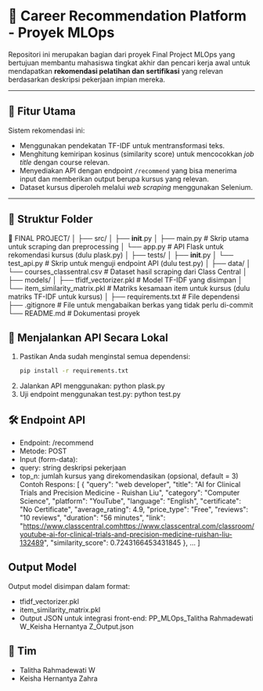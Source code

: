 # 🎯 Career Recommendation Platform - Proyek MLOps

Repositori ini merupakan bagian dari proyek Final Project MLOps yang bertujuan membantu mahasiswa tingkat akhir dan pencari kerja awal untuk mendapatkan **rekomendasi pelatihan dan sertifikasi** yang relevan berdasarkan deskripsi pekerjaan impian mereka.

---

## 🚀 Fitur Utama
Sistem rekomendasi ini:
- Menggunakan pendekatan TF-IDF untuk mentransformasi teks.
- Menghitung kemiripan kosinus (similarity score) untuk mencocokkan *job title* dengan course relevan.
- Menyediakan API dengan endpoint `/recommend` yang bisa menerima input dan memberikan output berupa kursus yang relevan.
- Dataset kursus diperoleh melalui _web scraping_ menggunakan Selenium.

---

## 📁 Struktur Folder
📁 FINAL PROJECT/
│
├── src/
│   ├── __init__.py
│   ├── main.py                     # Skrip utama untuk scraping dan preprocessing
│   └── app.py                      # API Flask untuk rekomendasi kursus (dulu plask.py)
│
├── tests/
│   ├── __init__.py
│   └── test_api.py                 # Skrip untuk menguji endpoint API (dulu test.py)
│
├── data/
│   └── courses_classentral.csv     # Dataset hasil scraping dari Class Central
│
├── models/
│   ├── tfidf_vectorizer.pkl        # Model TF-IDF yang disimpan
│   └── item_similarity_matrix.pkl  # Matriks kesamaan item untuk kursus (dulu matriks TF-IDF untuk kursus)
│
├── requirements.txt                # File dependensi
├── .gitignore                      # File untuk mengabaikan berkas yang tidak perlu di-commit
└── README.md                       # Dokumentasi proyek


## 📡 Menjalankan API Secara Lokal
1. Pastikan Anda sudah menginstal semua dependensi:
   ```bash
   pip install -r requirements.txt
2. Jalankan API menggunakan:
python plask.py
3. Uji endpoint menggunakan test.py:
python test.py

## 🛠️ Endpoint API
- Endpoint: /recommend
- Metode: POST
- Input (form-data):
- query: string deskripsi pekerjaan
- top_n: jumlah kursus yang direkomendasikan (opsional, default = 3)
Contoh Respons:
[
  {
    "query": "web developer",
    "title": "AI for Clinical Trials and Precision Medicine - Ruishan Liu",
    "category": "Computer Science",
    "platform": "YouTube",
    "language": "English",
    "certificate": "No Certificate",
    "average_rating": 4.9,
    "price_type": "Free",
    "reviews": "10 reviews",
    "duration": "56 minutes",
    "link": "https://www.classcentral.comhttps://www.classcentral.com/classroom/youtube-ai-for-clinical-trials-and-precision-medicine-ruishan-liu-132489",
    "similarity_score": 0.7243166453431845
  },
  ...
]

## Output Model
Output model disimpan dalam format:
- tfidf_vectorizer.pkl
- item_similarity_matrix.pkl
- Output JSON untuk integrasi front-end: PP_MLOps_Talitha Rahmadewati W_Keisha Hernantya Z_Output.json

## 👥 Tim
- Talitha Rahmadewati W
- Keisha Hernantya Zahra
